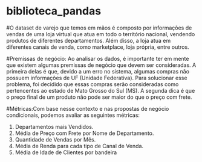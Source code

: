 # biblioteca_pandas

#O dataset de varejo que temos em mãos é composto por informações de vendas de uma loja virtual que atua em todo o território nacional, vendendo produtos de diferentes departamentos. Além disso, a loja atua em diferentes canais de venda, como marketplace, loja própria, entre outros.

#Premissas de negócio: Ao analisar os dados, é importante ter em mente que existem algumas premissas de negócio que devem ser consideradas. A primeira delas é que, devido a um erro no sistema, algumas compras não possuem informações de UF (Unidade Federativa). Para solucionar esse problema, foi decidido que essas compras serão consideradas como pertencentes ao estado de Mato Grosso do Sul (MS). A segunda dica é que o preço final de um produto não pode ser maior do que o preço com frete.

#Métricas:Com base nesse contexto e nas propostas de negócio condicionais, podemos avaliar as seguintes métricas:
1. Departamentos mais Vendidos.
2. Média de Preço com Frete por Nome de Departamento.
3. Quantidade de Vendas por Mês.
4. Média de Renda para cada tipo de Canal de Venda.
5. Média de Idade de Clientes por bandeira
